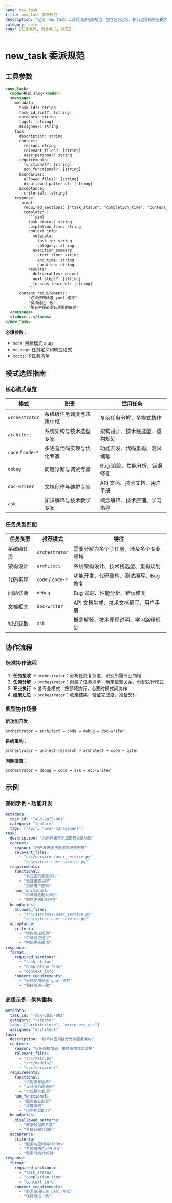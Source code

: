 ```yaml
---
name: new_task
title: new_task 委派规范
description: "定义 new_task 工具的消息格式规范，包含任务定义、执行边界和响应要求"
category: rule
tags: [任务委派, 消息格式, 规范]
---
```


# new_task 委派规范

## 工具参数

```xml
<new_task>
  <mode>模式 slug</mode>
  <message>
    metadata:
      task_id?: string
      task_id_list?: [string]
      category: string
      tags?: [string]
      assignee?: string
    task:
      description: string
      context:
        reason: string
        relevant_files?: [string]
        user_persona?: string
      requirements:
        functional?: [string]
        non_functional?: [string]
      boundaries:
        allowed_files?: [string]
        disallowed_patterns?: [string]
      acceptance:
        criteria?: [string]
    response:
      format:
        required_sections: ["task_status", "completion_time", "context_info"]
        template: |
          ```yaml
          task_status: string
          completion_time: string
          context_info:
            metadata:
              task_id: string
              category: string
            execution_summary:
              start_time: string
              end_time: string
              duration: string
          results:
            deliverables: object
            next_steps?: [string]
            lessons_learned?: [string]
          ```
      content_requirements:
        - "必须使用标准 yaml 格式"
        - "保持缩进一致"
        - "所有字段必须有清晰的描述"
  </message>
  <todos>...</todos>
</new_task>
```

**必填参数**：
- `mode`: 目标模式 slug
- `message`: 任务定义和响应格式
- `todos`: 子任务清单

## 模式选择指南

### 核心模式总览

| 模式              | 职责                     | 适用任务                       |
| ----------------- | ------------------------ | ------------------------------ |
| `orchestrator`    | 系统级任务调度与决策中枢 | 复杂任务分解、多模式协作       |
| `architect`       | 系统架构与技术选型专家   | 架构设计、技术栈选型、重构规划 |
| `code` / `code-*` | 多语言代码实现与优化专家 | 功能开发、代码重构、测试编写   |
| `debug`           | 问题诊断与调试专家       | Bug 追踪、性能分析、错误修复   |
| `doc-writer`      | 文档创作与维护专家       | API 文档、技术文档、用户手册   |
| `ask`             | 知识解释与技术教学专家   | 概念解释、技术原理、学习指导   |

### 任务类型匹配

| 任务类型   | 推荐模式          | 特征                                   |
| ---------- | ----------------- | -------------------------------------- |
| 系统级任务 | `orchestrator`    | 需要分解为多个子任务，涉及多个专业领域 |
| 架构设计   | `architect`       | 系统架构设计、技术栈选型、重构规划     |
| 代码实现   | `code` / `code-*` | 功能开发、代码重构、测试编写、Bug 修复 |
| 问题诊断   | `debug`           | Bug 追踪、性能分析、错误修复           |
| 文档相关   | `doc-writer`      | API 文档生成、技术文档编写、用户手册   |
| 知识获取   | `ask`             | 概念解释、技术原理说明、学习路径规划   |

## 协作流程

### 标准协作流程

1. **任务接收** → `orchestrator`：分析任务复杂度，识别所需专业领域
2. **任务分解** → `orchestrator`：创建子任务清单，确定依赖关系，分配执行模式
3. **专业执行** → 各专业模式：按领域执行，必要时模式间协作
4. **结果汇总** → `orchestrator`：收集结果，验证完成度，准备交付

### 典型协作场景

**新功能开发**：

```
orchestrator → architect → code → debug → doc-writer
```

**系统重构**：

```
orchestrator → project-research → architect → code → giter
```

**问题排查**：

```
orchestrator → debug → code → ask → doc-writer
```

## 示例

### 基础示例 - 功能开发

```yaml
metadata:
  task_id: "TASK-2025-001"
  category: "feature"
  tags: ["api", "user-management"]
task:
  description: "为用户服务添加密码重置功能"
  context:
    reason: "用户反馈无法重置忘记的密码"
    relevant_files:
      - "src/services/user_service.py"
      - "tests/test_user_service.py"
  requirements:
    functional:
      - "发送密码重置邮件"
      - "验证重置令牌"
      - "更新用户密码"
    non_functional:
      - "令牌有效期1小时"
      - "邮件发送5分钟内"
  boundaries:
    allowed_files:
      - "src/services/user_service.py"
      - "tests/test_user_service.py"
  acceptance:
    criteria:
      - "邮件发送成功"
      - "令牌验证通过"
      - "密码更新成功"
response:
  format:
    required_sections:
      - "task_status"
      - "completion_time"
      - "context_info"
    content_requirements:
      - "必须使用标准 yaml 格式"
      - "保持缩进一致"
```

### 高级示例 - 架构重构

```yaml
metadata:
  task_id: "TASK-2025-002"
  category: "refactor"
  tags: ["architecture", "microservices"]
  assignee: "architect"
task:
  description: "将单体应用拆分为微服务架构"
  context:
    reason: "应用规模增长，单体架构难以维护"
    relevant_files:
      - "src/main.py"
      - "src/models/"
      - "src/services/"
  requirements:
    functional:
      - "识别服务边界"
      - "设计服务间通信"
      - "实现服务发现"
    non_functional:
      - "服务独立部署"
      - "故障隔离"
      - "水平扩展能力"
  boundaries:
    disallowed_patterns:
      - "直接数据库共享"
      - "紧耦合服务调用"
  acceptance:
    criteria:
      - "服务响应时间<100ms"
      - "系统可用性>99.9%"
      - "部署时间<5分钟"
response:
  format:
    required_sections:
      - "task_status"
      - "completion_time"
      - "context_info"
    content_requirements:
      - "必须使用标准 yaml 格式"
      - "保持缩进一致"
```

